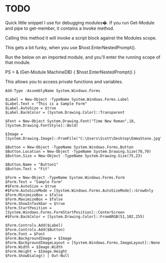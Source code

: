 # TODO

Quick little snippet I use for debugging modules�. If you run Get-Module <Module> and pipe to get-member, it contains a Invoke method.

Calling this method it will invoke a script block against the Modules scope.

This gets a bit funky, when you use $host.EnterNestedPrompt(). 

Run the below on an imported module, and you'll enter the running scope of that module. 

PS > & (Get-Module MachineDB) { $host.EnterNestedPrompt() }

This allows you to access private functions and variables. 

```
Add-Type -AssemblyName System.Windows.Forms

$Label = New-Object -TypeName System.Windows.Forms.Label
$Label.Text = "This is a Sample Form"
$Label.AutoSize = $true
$Label.BackColor = [System.Drawing.Color]::Transparent

$Font = New-Object System.Drawing.Font("Time New Roman",18,[System.Drawing.FontStyle]::Bold)

$Image = [System.Drawing.Image]::FromFile("C:\Users\Scott\Desktop\EmmaStone.jpg")

$Button = New-Object -TypeName System.Windows.Forms.Button
$Button.Location = New-Object -TypeName System.Drawing.Size(70,70)
$Button.Size = New-Object -TypeName System.Drawing.Size(75,23)

$Button.Name = "Button1"
$Button.Text = "Fit"

$Form = New-Object -TypeName System.Windows.Forms.Form
$Form.Text = "Sample Form"
#$Form.AutoSize = $true
#$Form.AutoSizeMode = [System.Windows.Forms.AutoSizeMode]::GrowOnly
$Form.MinimizeBox = $false
$Form.MaximizeBox = $false
$Form.ShowInTaskbar = $true
$form.StartPosition = [System.Windows.Forms.FormStartPosition]::CenterScreen
#$Form.BackColor = [System.Drawing.Color]::FromARGB(51,102,255)

$Form.Controls.Add($Label)
$Form.Controls.Add($Button)
$Form.Font = $Font
$Form.BackgroundImage = $Image
$Form.BackgroundImageLayout = [System.Windows.Forms.ImageLayout]::None
$Form.Width = $Image.Width
$Form.Height = $Image.Height
$Form.ShowDialog() | Out-Null
```